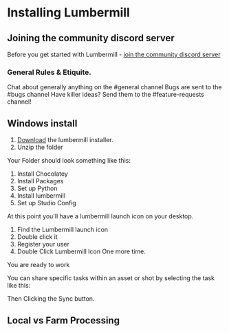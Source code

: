 # Installing Lumbermill

## Joining the community discord server

Before you get started with Lumbermill - [join the community discord server](https://discord.com/channels/719523150651719701/719523150651719704) 

### General Rules & Etiquite.

Chat about generally anything on the #general channel
Bugs are sent to the #bugs channel
Have killer ideas?  Send them to the #feature-requests channel!

## Windows install

1) [Download]() the lumbermill installer. 
1) Unzip the folder

Your Folder should look something like this:

1) Install Chocolatey
1) Install Packages
1) Set up Python
1) Install lumbermill
1) Set up Studio Config

At this point you'll have a lumbermill launch icon on your desktop. 

1) Find the Lumbermill launch icon
2) Double click it
3) Register your user
4) Double Click Lumbermill Icon One more time.

You are ready to work




You can share specific tasks within an asset or shot by selecting the task like this:


Then Clicking the Sync button.

 


## Local vs Farm Processing